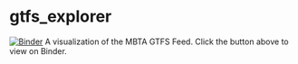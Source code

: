 # gtfs_explorer
[![Binder](https://mybinder.org/badge_logo.svg)](https://mybinder.org/v2/gh/fjlanasa/gtfs_explorer/master?filepath=Service%20Explorer.ipynb)
A visualization of the MBTA GTFS Feed. Click the button above to view on Binder.
